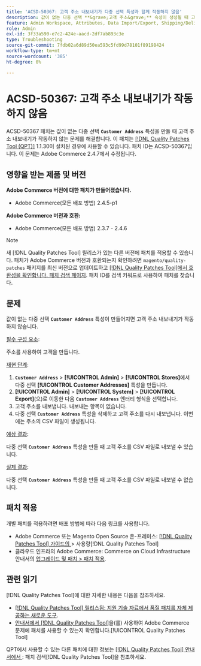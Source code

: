 ```yaml
---
title: 'ACSD-50367: 고객 주소 내보내기가 다중 선택 특성과 함께 작동하지 않음'
description: 값이 없는 다중 선택 **&grave;고객 주소&grave;** 속성이 생성될 때 고객 주소 내보내기가 작동하지 않는 Adobe Commerce 문제를 해결하려면 ACSD-50367 패치를 적용합니다.
feature: Admin Workspace, Attributes, Data Import/Export, Shipping/Delivery
role: Admin
exl-id: 3f33a590-e7c2-424e-aacd-2df7ab893c3e
type: Troubleshooting
source-git-commit: 7fdb02a6d89d50ea593c5fd99d78101f89198424
workflow-type: tm+mt
source-wordcount: '385'
ht-degree: 0%

---
```


# ACSD-50367: 고객 주소 내보내기가 작동하지 않음

ACSD-50367 패치는 값이 없는 다중 선택 **`Customer Address`** 특성을 만들 때 고객 주소 내보내기가 작동하지 않는 문제를 해결합니다. 이 패치는 [[!DNL Quality Patches Tool (QPT)]](https://experienceleague.adobe.com/en/docs/commerce-operations/tools/quality-patches-tool/quality-patches-tool-to-self-serve-quality-patches) 1.1.30이 설치된 경우에 사용할 수 있습니다. 패치 ID는 ACSD-50367입니다. 이 문제는 Adobe Commerce 2.4.7에서 수정됩니다.

## 영향을 받는 제품 및 버전

**Adobe Commerce 버전에 대한 패치가 만들어졌습니다.**

* Adobe Commerce(모든 배포 방법) 2.4.5-p1

**Adobe Commerce 버전과 호환:**

* Adobe Commerce(모든 배포 방법) 2.3.7 - 2.4.6

>[!NOTE]
>
>새 [!DNL Quality Patches Tool] 릴리스가 있는 다른 버전에 패치를 적용할 수 있습니다. 패치가 Adobe Commerce 버전과 호환되는지 확인하려면 `magento/quality-patches` 패키지를 최신 버전으로 업데이트하고 [[!DNL Quality Patches Tool]에서 호환성을 확인합니다. 패치 검색 페이지](https://experienceleague.adobe.com/tools/commerce-quality-patches/index.html). 패치 ID를 검색 키워드로 사용하여 패치를 찾습니다.

## 문제

값이 없는 다중 선택 **`Customer Address`** 특성이 만들어지면 고객 주소 내보내기가 작동하지 않습니다.

<u>필수 구성 요소</u>:

주소를 사용하여 고객을 만듭니다.

<u>재현 단계</u>:

1. **`Customer Address`** > **[!UICONTROL Admin]** > **[!UICONTROL Stores]**&#x200B;에서 다중 선택 **[!UICONTROL Customer Addresses]** 특성을 만듭니다.
1. **[!UICONTROL Admin]** > **[!UICONTROL System]** > **[!UICONTROL Export]**(으)로 이동한 다음 **`Customer Address`** 엔터티 형식을 선택합니다.
1. 고객 주소를 내보냅니다. 내보내는 항목이 없습니다.
1. 다중 선택 **`Customer Address`** 특성을 삭제하고 고객 주소를 다시 내보냅니다. 이번에는 주소의 CSV 파일이 생성됩니다.

<u>예상 결과</u>:

다중 선택 **`Customer Address`** 특성을 만들 때 고객 주소를 CSV 파일로 내보낼 수 있습니다.

<u>실제 결과</u>:

다중 선택 **`Customer Address`** 특성을 만들 때 고객 주소를 CSV 파일로 내보낼 수 없습니다.

## 패치 적용

개별 패치를 적용하려면 배포 방법에 따라 다음 링크를 사용합니다.

* Adobe Commerce 또는 Magento Open Source 온-프레미스: [[!DNL Quality Patches Tool]  가이드의 ](/help/tools/quality-patches-tool/usage.md)> 사용량[!DNL Quality Patches Tool]
* 클라우드 인프라의 Adobe Commerce: Commerce on Cloud Infrastructure 안내서의 [업그레이드 및 패치 > 패치 적용](https://experienceleague.adobe.com/docs/commerce-cloud-service/user-guide/develop/upgrade/apply-patches.html).

## 관련 읽기

[!DNL Quality Patches Tool]에 대한 자세한 내용은 다음을 참조하세요.

* [[!DNL Quality Patches Tool] 릴리스됨: 지원 기술 자료에서 품질 패치를 자체 제공하는 새로운 도구](https://experienceleague.adobe.com/en/docs/commerce-operations/tools/quality-patches-tool/quality-patches-tool-to-self-serve-quality-patches).
* [ 안내서에서  [!DNL Quality Patches Tool]](/help/tools/quality-patches-tool/patches-available-in-qpt/check-patch-for-magento-issue-with-magento-quality-patches.md)을(를) 사용하여 Adobe Commerce 문제에 패치를 사용할 수 있는지 확인합니다.[!UICONTROL Quality Patches Tool]


QPT에서 사용할 수 있는 다른 패치에 대한 정보는 [[!DNL Quality Patches Tool] 안내서에서 ](https://experienceleague.adobe.com/tools/commerce-quality-patches/index.html): 패치 검색[!DNL Quality Patches Tool]을 참조하세요.
